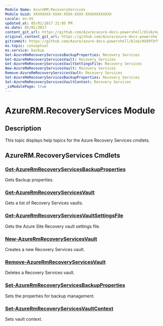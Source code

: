```yaml
---
Module Name: AzureRM.RecoveryServices
Module Guid: XXXXXXXX-XXXX-XXXX-XXXX-XXXXXXXXXXXX
Locale: en-US
updated_at: 05/01/2017 21:05 PM
ms.date: 05/01/2017
content_git_url: https://github.com/Azure/azure-docs-powershell/blob/master/azureps-cmdlets-docs/ResourceManager/AzureRM.RecoveryServices/v1.1.4/AzureRM.RecoveryServices.md
original_content_git_url: https://github.com/Azure/azure-docs-powershell/blob/master/azureps-cmdlets-docs/ResourceManager/AzureRM.RecoveryServices/v1.1.4/AzureRM.RecoveryServices.md
gitcommit: https://github.com/Azure/azure-docs-powershell/blob/0589fbf53d27e39e0cf445261d29c64fb0859d62
ms.topic: conceptual
ms.service: backup
Get-AzureRmRecoveryServicesBackupProperties: Recovery Services
Get-AzureRmRecoveryServicesVault: Recovery Services
Get-AzureRmRecoveryServicesVaultSettingsFile: Recovery Services
New-AzureRmRecoveryServicesVault: Recovery Services
Remove-AzureRmRecoveryServicesVault: Recovery Services
Set-AzureRmRecoveryServicesBackupProperties: Recovery Services
Set-AzureRmRecoveryServicesVaultContext: Recovery Services
_isModulePage: true
---
```


# AzureRM.RecoveryServices Module
## Description
This topic displays help topics for the Azure Recovery Services cmdlets.

## AzureRM.RecoveryServices Cmdlets
### [Get-AzureRmRecoveryServicesBackupProperties](Get-AzureRmRecoveryServicesBackupProperties.md)
Gets Backup properties.

### [Get-AzureRmRecoveryServicesVault](Get-AzureRmRecoveryServicesVault.md)
Gets a list of Recovery Services vaults.

### [Get-AzureRmRecoveryServicesVaultSettingsFile](Get-AzureRmRecoveryServicesVaultSettingsFile.md)
Gets the Azure Site Recovery vault settings file.

### [New-AzureRmRecoveryServicesVault](New-AzureRmRecoveryServicesVault.md)
Creates a new Recovery Services vault.

### [Remove-AzureRmRecoveryServicesVault](Remove-AzureRmRecoveryServicesVault.md)
Deletes a Recovery Services vault.

### [Set-AzureRmRecoveryServicesBackupProperties](Set-AzureRmRecoveryServicesBackupProperties.md)
Sets the properties for backup management.

### [Set-AzureRmRecoveryServicesVaultContext](Set-AzureRmRecoveryServicesVaultContext.md)
Sets vault context.

